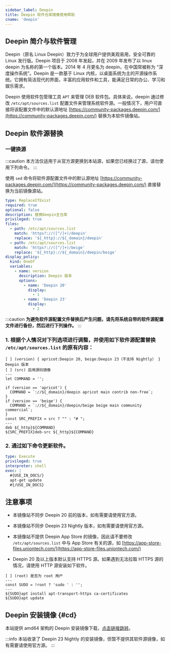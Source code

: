 ```yaml
---
sidebar_label: Deepin
title: Deepin 软件仓库镜像使用帮助
cname: 'deepin'
---
```


## Deepin 简介与软件管理

Deepin（原名 Linux Deepin）致力于为全球用户提供美观易用，安全可靠的 Linux 发行版。Deepin 项目于 2008 年发起，并在 2009 年发布了以 linux deepin 为名称的第一个版本。2014 年 4 月更名为 deepin，在中国常被称为 “深度操作系统”。Deepin 是一款基于 Linux 内核，以桌面系统为主的开源操作系统。它拥有简洁现代的界面，丰富的应用软件和工具，能满足日常的办公、学习和娱乐需求。

Deepin 使用软件包管理工具 `APT` 来管理 DEB 软件包。具体来说，deepin 通过修改 `/etc/apt/sources.list` 配置文件来管理系统软件源。一般情况下，用户可直接将该配置文件中的默认源地址 [https://community-packages.deepin.com/](https://community-packages.deepin.com/) 替换为本软件镜像站。

## Deepin 软件源替换

### 一键换源

:::caution
本方法仅适用于从官方源更换到本站源，如果您已经换过了源，请勿使用下列命令。
:::

使用 `sed` 命令将软件源配置文件中的默认源地址 [https://community-packages.deepin.com/](https://community-packages.deepin.com/) 直接替换为当前镜像源站。


```yaml cli
type: ReplaceIfExist
required: true
optional: false
description: 替换Deepin主仓库
privileged: true
files:
  - path: /etc/apt/sources.list
    match: 'https?://([^/]+)/deepin'
    replace: '${_http}://${_domain}/deepin'
  - path: /etc/apt/sources.list
    match: 'https?://([^/]+)/beige'
    replace: '${_http}://${_domain}/deepin/beige'
display_policy:
  kind: OneOf
  variables:
    - name: version
      description: Deepin 版本
      options:
        - name: 'Deepin 20'
          display: 
            - 1
        - name: 'Deepin 23'
          display:
            - 2
```

:::caution
**为避免软件源配置文件替换后产生问题，请先将系统自带的软件源配置文件进行备份，然后进行下列操作。**
:::

### 1. 根据个人情况对下列选项进行调整，并使用如下软件源配置替换 `/etc/apt/sources.list` 的原有内容：

```shell varcode
[ ] (version) { apricot:Deepin 20, beige:Deepin 23（不支持 Nightly） } Deepin 版本
[ ] (src) 启用源码镜像
---
let COMMAND = '';

if (version == 'apricot') {
  COMMAND = `://${_domain}/deepin apricot main contrib non-free`;
}
if (version == 'beige') {
  COMMAND = `://${_domain}/deepin/beige beige main community commercial`;
}
const SRC_PREFIX = src ? "" : "# ";
---
deb ${_http}${COMMAND}
${SRC_PREFIX}deb-src ${_http}${COMMAND}
```

### 2. 通过如下命令更新软件。

```yaml cli
type: Execute
privileged: true
interpreter: shell
exec: |
  #{USE_IN_DOCS/}
  apt-get update
  #{/USE_IN_DOCS}
```



## 注意事项

- 本镜像站不同步 Deepin 20 前的版本，如有需要请使用官方源。

- 本镜像站不同步 Deepin 23 Nightly 版本，如有需要请使用官方源。

- 本镜像站不提供 Deepin App Store 的镜像，因此请不要修改 `/etc/apt/sources.list` 中与 App Store 有关的源，如 [https://app-store-files.uniontech.com/](https://app-store-files.uniontech.com/)

- Deepin 20 及以上版本默认支持 HTTPS 源。如果遇到无法拉取 HTTPS 源的情况，请使用 HTTP 源安装如下软件。

```shell varcode
[ ] (root) 是否为 root 用户
---
const SUDO = !root ? 'sudo ' : '';
---
${SUDO}apt install apt-transport-https ca-certificates
${SUDO}apt update
```

## Deepin 安装镜像 {#cd}

本站提供 amd64 架构的 Deepin 安装镜像下载，[点击链接跳转](/release?release=deepin)。

:::info
本站收录了 Deepin 23 Nightly 的安装镜像，但暂不提供其软件源镜像，如有需要请使用官方源。
:::

